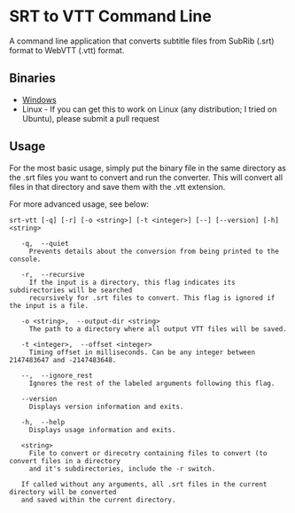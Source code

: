 SRT to VTT Command Line
=============

A command line application that converts subtitle files from SubRib (.srt) format to WebVTT (.vtt) format.

## Binaries

* [Windows](https://raw.githubusercontent.com/woollybogger/srt-to-vtt-cl/master/bin/Windows/srt-vtt.exe "Download the 32-bit Windows binary file")
* Linux - If you can get this to work on Linux (any distribution; I tried on Ubuntu), please submit a pull request

## Usage

For the most basic usage, simply put the binary file in the same directory as the .srt files you want to convert and run the converter. This will convert all files in that directory and save them with the .vtt extension.

For more advanced usage, see below:

```
srt-vtt [-q] [-r] [-o <string>] [-t <integer>] [--] [--version] [-h] <string>

   -q,  --quiet
     Prevents details about the conversion from being printed to the console.

   -r,  --recursive
     If the input is a directory, this flag indicates its subdirectories will be searched
     recursively for .srt files to convert. This flag is ignored if the input is a file.

   -o <string>,  --output-dir <string>
     The path to a directory where all output VTT files will be saved.

   -t <integer>,  --offset <integer>
     Timing offset in milliseconds. Can be any integer between 2147483647 and -2147483648.

   --,  --ignore_rest
     Ignores the rest of the labeled arguments following this flag.

   --version
     Displays version information and exits.

   -h,  --help
     Displays usage information and exits.

   <string>
     File to convert or direcotry containing files to convert (to convert files in a directory
     and it's subdirectories, include the -r switch.

   If called without any arguments, all .srt files in the current directory will be converted
   and saved within the current directory.
```

